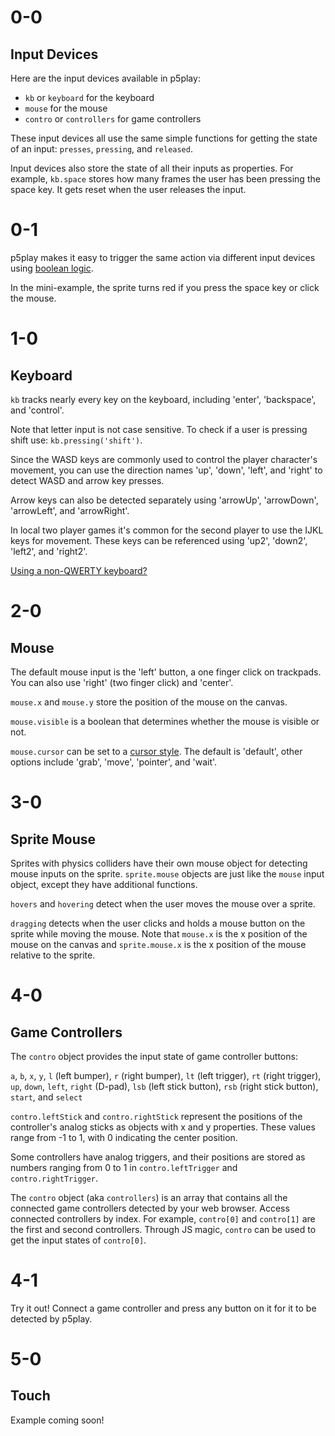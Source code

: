# 0-0

## Input Devices

Here are the input devices available in p5play:

- `kb` or `keyboard` for the keyboard
- `mouse` for the mouse
- `contro` or `controllers` for game controllers

These input devices all use the same simple functions for getting the state of an input: `presses`, `pressing`, and `released`.

Input devices also store the state of all their inputs as properties. For example, `kb.space` stores how many frames the user has been pressing the space key. It gets reset when the user releases the input.

# 0-1

p5play makes it easy to trigger the same action via different input devices using [boolean logic](https://developer.mozilla.org/en-US/docs/Web/JavaScript/Reference/Operators/Logical_OR).

In the mini-example, the sprite turns red if you press the space key or click the mouse.

# 1-0

## Keyboard

`kb` tracks nearly every key on the keyboard, including 'enter', 'backspace', and 'control'.

Note that letter input is not case sensitive. To check if a user is pressing shift use: `kb.pressing('shift')`.

Since the WASD keys are commonly used to control the player character's movement, you can use the direction names 'up', 'down', 'left', and 'right' to detect WASD and arrow key presses.

Arrow keys can also be detected separately using 'arrowUp', 'arrowDown', 'arrowLeft', and 'arrowRight'.

In local two player games it's common for the second player to use the IJKL keys for movement. These keys can be referenced using 'up2', 'down2', 'left2', and 'right2'.

[Using a non-QWERTY keyboard?](https://github.com/quinton-ashley/p5play/wiki/FAQ#is-p5plays-kb-input-system-compatible-with-non-qwerty-keyboards)

# 2-0

## Mouse

The default mouse input is the 'left' button, a one finger click on trackpads. You can also use 'right' (two finger click) and 'center'.

`mouse.x` and `mouse.y` store the position of the mouse on the canvas.

`mouse.visible` is a boolean that determines whether the mouse is visible or not.

`mouse.cursor` can be set to a [cursor style](https://developer.mozilla.org/en-US/docs/Web/CSS/cursor). The default is 'default', other options include 'grab', 'move', 'pointer', and 'wait'.

# 3-0

## Sprite Mouse

Sprites with physics colliders have their own mouse object for detecting mouse inputs on the sprite.
`sprite.mouse` objects are just like the `mouse` input object, except they have additional functions.

`hovers` and `hovering` detect when the user moves the mouse over a sprite.

`dragging` detects when the user clicks and holds a mouse button on the sprite while moving the mouse.
Note that `mouse.x` is the x position of the mouse on the canvas and `sprite.mouse.x` is the x position of the mouse relative to the sprite.

# 4-0

## Game Controllers

The `contro` object provides the input state of game controller buttons:

`a`, `b`, `x`, `y`, `l` (left bumper), `r` (right bumper), `lt` (left trigger), `rt` (right trigger), `up`, `down`, `left`, `right` (D-pad), `lsb` (left stick button), `rsb` (right stick button), `start`, and `select`

`contro.leftStick` and `contro.rightStick` represent the positions of the controller's analog sticks as objects with x and y properties. These values range from -1 to 1, with 0 indicating the center position.

Some controllers have analog triggers, and their positions are stored as numbers ranging from 0 to 1 in `contro.leftTrigger` and `contro.rightTrigger`.

The `contro` object (aka `controllers`) is an array that contains all the connected game controllers detected by your web browser. Access connected controllers by index. For example, `contro[0]` and `contro[1]` are the first and second controllers. Through JS magic, `contro` can be used to get the input states of `contro[0]`.

# 4-1

Try it out! Connect a game controller and press any button on it for it to be detected by p5play.

# 5-0

## Touch

Example coming soon!
